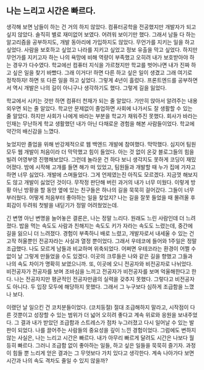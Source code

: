 ## 나는 느리고 시간은 빠르다.

생각해 보면 남들이 하는 건 거의 하지 않았다. 컴퓨터공학을 전공했지만 개발자가 되고 싶지 않았다. 솔직히 별로 재미없어 보였다. 어려워 보이기만 했다. 그래서 남들 다 하는 알고리즘을 공부하지도, 개발 동아리에 가입하지도 않았다. 무언가를 지키는 일을 하고 싶었다. 사람을 보호하고 싶었고 나라를 지키고 싶었고 정보 유출을 막고 싶었다. 하지만 무언가를 지키고자 하는 나의 욕망에 비해 역량이 부족했고 오히려 내가 보호받아야 하는 경우가 다수였다. 학교에선 컴퓨터 지식을 가르쳤지만 학교를 벗어나면 내가 진짜 하고 싶은 일을 찾기 바빴다. 그래 이거다! 하면 다른 하고 싶은 일이 생겼고 그래 여기로 정착하자! 하면 또 다른 일을 하고 싶었다. 그렇게 4년이 흘렀다. 프론트엔드를 공부하면서 역시 개발은 나의 길이 아니구나 생각하기도 했다. 그렇게 길을 잃었다.

학교에서 시키는 것만 하면 컴퓨터 천재가 되는 줄 알았다. 가만히 앉아서 알려주는 내용 외우면 되는 줄 알았다. 학교만 문제없이 졸업하면 사회에 나가서도 잘 생활할 수 있는 줄 알았다. 하지만 사회가 나에게 바라는 부분을 학교가 채워주진 못했다. 회사가 바라는 인재는 무난하게 학교 생활했던 내가 아닌 다채로운 경험을 해본 사람들이었다. 학교에 약간의 배신감을 느꼈다.

늦었지만 졸업을 위해 반강제적으로 웹 백엔드 개발에 참여했다. 막막했다. 심지어 팀원 모두 웹 개발이 처음이라 더 막막했고 힘이 들었다. 아는 것 없이 온갖 블로그들의 힘을 빌려 어영부영 진행해보았다. 그런데 놀라운 건 하다 보니 생각지도 못하게 코딩이 재밌어졌다. 밤에 시작해 고개를 들면 해가 떠 있었고, 팀원들과 개발할 때 누가 집에 가자고 하면 너무 싫었다. 개발에 스며들었다. 그게 언제였는진 아직도 모르겠다. 지금껏 해보지도 않고 개발이 싫었던 것이다. 무작정 판단해 버린 과거의 내가 너무 미웠다. 이렇게 방황 아닌 방황을 할 동안 옆에 있는 친구들은 하나의 길을 묵묵히 걸어갔다. 그들이 너무 부러웠다. 어떻게 처음부터 좋아하는 일을 찾았지? 나는 길을 잘못 들었을 때 몰려올 후회감이 두려워 첫발을 내딛기가 정말 어려웠었는데.

긴 변명 아닌 변명을 늘어놓은 결론은, 나는 정말 느리다. 원래도 느린 사람인데 더 느려졌다. 밥을 먹는 속도도 사람과 친해지는 속도도 키가 자라는 속도도 느렸는데, 중간에 길을 잃으니 더 느려졌다. 경험이 부족하니 배로 느렸고, 개발자로서 내세울 수 있는 건 고작 허울뿐인 전공자라는 사실과 열정 뿐이었다. 그래서 우테코에 들어와 1주일은 정말 조급했다. 나도 모르게 남들과 비교하며 위축되었다. 어쩌면 우테코라는 환경이 어쩔 수 없이 날 그렇게 만들었을 수도 있겠다. 이곳의 크루들은 나와 같은 길을 향했고 그들과 나의 속도 차이가 명확히 보였으니까. 또, 이곳에 오니 전공자와 비전공자로 나뉘었다. 비전공자가 전공자를 보며 조바심을 느끼고 전공자가 비전공자를 보며 억울해한다고 한다. 나는 전공자지만 평균적인 전공자만큼의 실력을 갖추지 못했다. 그렇다고 비전공자도 아니다. 두 입장 모두에 해당하지 못했다. 그래서 그 누구보다 심하게 조급함을 느꼈나 보다.

이랬던 날 일으킨 건 코치분들이었다. (코치둥절) 절대 조급해하지 말라고, 시작점이 다른 것뿐이고 성장할 수 있는 범위가 더 넓어 오히려 좋다고 계속 위로와 응원을 보내주었다. 그 결과 내가 받았던 조급함과 스트레스가 점차 누그러졌고 다시 일어날 수 있는 발판이 되었다. 나를 끌어주는 사람들의 중요성을 깊이 느낀 경험이었다. 그럼에도 변하지 않는 사실은, 나는 느리고 시간은 빠르다. 내가 아무리 빠르게 달려도 시간은 나보다 월등히 빠르다. 그러니 조급함 없이 좋아하는 일들, 하고 싶은 일들을 묵묵히 즐기자. 과정이 힘들 뿐 느리게 얻은 결과는 그 무엇보다 가치 있다고 생각한다. 계속 나아가다 보면 시간과 나의 속도 격차도 줄일 수 있지 않을까?
